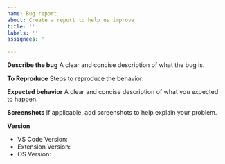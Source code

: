 ```yaml
---
name: Bug report
about: Create a report to help us improve
title: ''
labels: ''
assignees: ''

---
```


<!-- 🛠bug_report_template -->
<!-- ⚠Before proceeding: -->
<!-- 🔄Restart your VS Code. -->
<!-- 🚫Disable all other extensions (except `yfzhao.hscopes-booster`) -->
<!-- If this issue still occurs when all extensions are disabled, please describe that 👀.-->

**Describe the bug**
A clear and concise description of what the bug is.

**To Reproduce**
Steps to reproduce the behavior:

**Expected behavior**
A clear and concise description of what you expected to happen.

**Screenshots**
If applicable, add screenshots to help explain your problem.

**Version**
- VS Code Version:
- Extension Version:
- OS Version:
